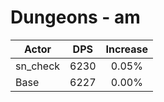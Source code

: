 # Dungeons - am
| Actor | DPS | Increase |
|---|:---:|:---:|
|sn_check|6230|0.05%|
|Base|6227|0.00%|
